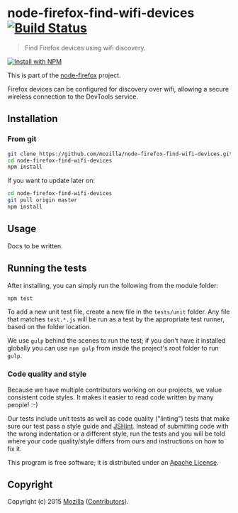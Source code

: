 # node-firefox-find-wifi-devices [![Build Status](https://secure.travis-ci.org/mozilla/node-firefox-find-wifi-devices.png?branch=master)](http://travis-ci.org/mozilla/node-firefox-find-wifi-devices)

> Find Firefox devices using wifi discovery.

[![Install with NPM](https://nodei.co/npm/node-firefox-find-wifi-devices.png?downloads=true&stars=true)](https://nodei.co/npm/node-firefox-find-wifi-devices/)

This is part of the [node-firefox](https://github.com/mozilla/node-firefox) project.

Firefox devices can be configured for discovery over wifi, allowing a secure
wireless connection to the DevTools service.

## Installation

### From git

```bash
git clone https://github.com/mozilla/node-firefox-find-wifi-devices.git
cd node-firefox-find-wifi-devices
npm install
```

If you want to update later on:

```bash
cd node-firefox-find-wifi-devices
git pull origin master
npm install
```

## Usage

Docs to be written.

## Running the tests

After installing, you can simply run the following from the module folder:

```bash
npm test
```

To add a new unit test file, create a new file in the `tests/unit` folder. Any file that matches `test.*.js` will be run as a test by the appropriate test runner, based on the folder location.

We use `gulp` behind the scenes to run the test; if you don't have it installed globally you can use `npm gulp` from inside the project's root folder to run `gulp`.

### Code quality and style

Because we have multiple contributors working on our projects, we value consistent code styles. It makes it easier to read code written by many people! :-)

Our tests include unit tests as well as code quality ("linting") tests that make sure our test pass a style guide and [JSHint](http://jshint.com/). Instead of submitting code with the wrong indentation or a different style, run the tests and you will be told where your code quality/style differs from ours and instructions on how to fix it.

This program is free software; it is distributed under an
[Apache License](https://github.com/mozilla/node-firefox-find-wifi-devices/blob/master/LICENSE).

## Copyright

Copyright (c) 2015 [Mozilla](https://mozilla.org)
([Contributors](https://github.com/mozilla/node-firefox-find-wifi-devices/graphs/contributors)).
